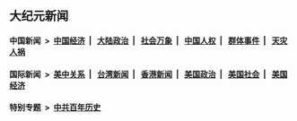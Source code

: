 ## 大纪元新闻

#### 中国新闻 &nbsp;>&nbsp; [中国经济](indexes/ncid283/README.md?12261245) &nbsp;| &nbsp; [大陆政治](indexes/ncid277/README.md?12261245) &nbsp;| &nbsp; [社会万象](indexes/ncid282/README.md?12261245) &nbsp;| &nbsp; [中国人权](indexes/ncid278/README.md?12261245) &nbsp;| &nbsp; [群体事件](indexes/ncid279/README.md?12261245) &nbsp;| &nbsp; [天灾人祸](indexes/ncid280/README.md?12261245)

#### 国际新闻 &nbsp;>&nbsp; [美中关系](indexes/nf1412576/README.md?12261245) &nbsp;| &nbsp; [台湾新闻](indexes/ncid1349361/README.md?12261245) &nbsp;| &nbsp; [香港新闻](indexes/ncid1349362/README.md?12261245) &nbsp;| &nbsp; [美国政治](indexes/ncid1078159/README.md?12261245) &nbsp;| &nbsp; [美国社会](indexes/ncid1078160/README.md?12261245) &nbsp;| &nbsp; [美国经济](indexes/ncid1078158/README.md?12261245)

#### 特别专题 &nbsp;>&nbsp; [中共百年历史](https://github.com/epoch-news/epoch-special/blob/master/README.md?12261245)  
